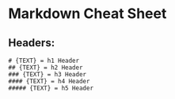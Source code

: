 # **Markdown Cheat Sheet**

## Headers:
 `# {TEXT} = h1 Header`<BR>
 `## {TEXT} = h2 Header`<BR>
 `### {TEXT} = h3 Header`<BR>
 `#### {TEXT} = h4 Header`<BR>
 `##### {TEXT} = h5 Header`

 

